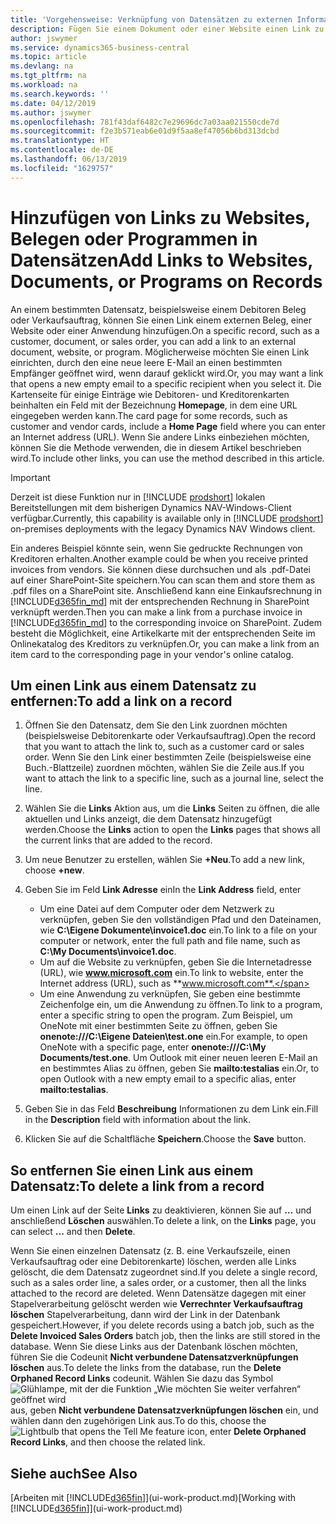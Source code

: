 ```yaml
---
title: 'Vorgehensweise: Verknüpfung von Datensätzen zu externen Informationen oder Programmen | Microsoft Docs'
description: Fügen Sie einem Dokument oder einer Website einen Link zu einem bestimmten Datensatz hinzu, beispielsweise zu einer Debitorenkarte oder einem Dokument.
author: jswymer
ms.service: dynamics365-business-central
ms.topic: article
ms.devlang: na
ms.tgt_pltfrm: na
ms.workload: na
ms.search.keywords: ''
ms.date: 04/12/2019
ms.author: jswymer
ms.openlocfilehash: 781f43daf6482c7e29696dc7a03aa021550cde7d
ms.sourcegitcommit: f2e3b571eab6e01d9f5aa8ef47056b6bd313dcbd
ms.translationtype: HT
ms.contentlocale: de-DE
ms.lasthandoff: 06/13/2019
ms.locfileid: "1629757"
---
```

# <a name="add-links-to-websites-documents-or-programs-on-records"></a><span data-ttu-id="2d55a-103">Hinzufügen von Links zu Websites, Belegen oder Programmen in Datensätzen</span><span class="sxs-lookup"><span data-stu-id="2d55a-103">Add Links to Websites, Documents, or Programs on Records</span></span>
<span data-ttu-id="2d55a-104">An einem bestimmten Datensatz, beispielsweise einem Debitoren Beleg oder Verkaufsauftrag, können Sie einen Link einem externen Beleg, einer Website oder einer Anwendung hinzufügen.</span><span class="sxs-lookup"><span data-stu-id="2d55a-104">On a specific record, such as a customer, document, or sales order, you can add a link to an external document, website, or program.</span></span> <span data-ttu-id="2d55a-105">Möglicherweise möchten Sie einen Link einrichten, durch den eine neue leere E-Mail an einen bestimmten Empfänger geöffnet wird, wenn darauf geklickt wird.</span><span class="sxs-lookup"><span data-stu-id="2d55a-105">Or, you may want a link that opens a new empty email to a specific recipient when you select it.</span></span> <span data-ttu-id="2d55a-106">Die Kartenseite für einige Einträge wie Debitoren- und Kreditorenkarten beinhalten ein Feld mit der Bezeichnung **Homepage**, in dem eine URL eingegeben werden kann.</span><span class="sxs-lookup"><span data-stu-id="2d55a-106">The card page for some records, such as customer and vendor cards, include a **Home Page** field where you can enter an Internet address (URL).</span></span> <span data-ttu-id="2d55a-107">Wenn Sie andere Links einbeziehen möchten, können Sie die Methode verwenden, die in diesem Artikel beschrieben wird.</span><span class="sxs-lookup"><span data-stu-id="2d55a-107">To include other links, you can use the method described in this article.</span></span>  

> [!IMPORTANT]
> <span data-ttu-id="2d55a-108">Derzeit ist diese Funktion nur in [!INCLUDE [prodshort](includes/prodshort.md)] lokalen Bereitstellungen mit dem bisherigen Dynamics NAV-Windows-Client verfügbar.</span><span class="sxs-lookup"><span data-stu-id="2d55a-108">Currently, this capability is available only in [!INCLUDE [prodshort](includes/prodshort.md)] on-premises deployments with the legacy Dynamics NAV Windows client.</span></span>  

<span data-ttu-id="2d55a-109">Ein anderes Beispiel könnte sein, wenn Sie gedruckte Rechnungen von Kreditoren erhalten.</span><span class="sxs-lookup"><span data-stu-id="2d55a-109">Another example could be when you receive printed invoices from vendors.</span></span> <span data-ttu-id="2d55a-110">Sie können diese durchsuchen und als .pdf-Datei auf einer SharePoint-Site speichern.</span><span class="sxs-lookup"><span data-stu-id="2d55a-110">You can scan them and store them as .pdf files on a SharePoint site.</span></span> <span data-ttu-id="2d55a-111">Anschließend kann eine Einkaufsrechnung in [!INCLUDE[d365fin_md](includes/d365fin_md.md)] mit der entsprechenden Rechnung in SharePoint verknüpft werden.</span><span class="sxs-lookup"><span data-stu-id="2d55a-111">Then you can make a link from a purchase invoice in [!INCLUDE[d365fin_md](includes/d365fin_md.md)] to the corresponding invoice on  SharePoint.</span></span> <span data-ttu-id="2d55a-112">Zudem besteht die Möglichkeit, eine Artikelkarte mit der entsprechenden Seite im Onlinekatalog des Kreditors zu verknüpfen.</span><span class="sxs-lookup"><span data-stu-id="2d55a-112">Or, you can make a link from an item card to the corresponding page in your vendor's online catalog.</span></span>

## <a name="to-add-a-link-on-a-record"></a><span data-ttu-id="2d55a-113">Um einen Link aus einem Datensatz zu entfernen:</span><span class="sxs-lookup"><span data-stu-id="2d55a-113">To add a link on a record</span></span>   

1.  <span data-ttu-id="2d55a-114">Öffnen Sie den Datensatz, dem Sie den Link zuordnen möchten (beispielsweise Debitorenkarte oder Verkaufsauftrag).</span><span class="sxs-lookup"><span data-stu-id="2d55a-114">Open the record that you want to attach the link to, such as a customer card or sales order.</span></span> <span data-ttu-id="2d55a-115">Wenn Sie den Link einer bestimmten Zeile (beispielsweise eine Buch.-Blattzeile) zuordnen möchten, wählen Sie die Zeile aus.</span><span class="sxs-lookup"><span data-stu-id="2d55a-115">If you want to attach the link to a specific line, such as a journal line, select the line.</span></span>  

2.  <span data-ttu-id="2d55a-116">Wählen Sie die **Links** Aktion aus, um die **Links** Seiten zu öffnen, die alle aktuellen und Links anzeigt, die dem Datensatz hinzugefügt werden.</span><span class="sxs-lookup"><span data-stu-id="2d55a-116">Choose the **Links** action to open the **Links** pages that shows all the current links that are added to the record.</span></span>

3. <span data-ttu-id="2d55a-117">Um neue Benutzer zu erstellen, wählen Sie **+Neu**.</span><span class="sxs-lookup"><span data-stu-id="2d55a-117">To add a new link, choose **+new**.</span></span>

4.  <span data-ttu-id="2d55a-118">Geben Sie im Feld **Link Adresse** ein</span><span class="sxs-lookup"><span data-stu-id="2d55a-118">In the **Link Address** field, enter</span></span>

    -   <span data-ttu-id="2d55a-119">Um eine Datei auf dem Computer oder dem Netzwerk zu verknüpfen, geben Sie den vollständigen Pfad und den Dateinamen, wie **C:\Eigene Dokumente\invoice1.doc** ein.</span><span class="sxs-lookup"><span data-stu-id="2d55a-119">To link to a file on your computer or network, enter the full path and file name, such as  **C:\My Documents\invoice1.doc**.</span></span>
    -   <span data-ttu-id="2d55a-120">Um auf die Website zu verknüpfen, geben Sie die Internetadresse (URL), wie **www.microsoft.com** ein.</span><span class="sxs-lookup"><span data-stu-id="2d55a-120">To link to website, enter the Internet address (URL), such as **www.microsoft.com**.</span></span>
    -   <span data-ttu-id="2d55a-121">Um eine Anwendung zu verknüpfen, Sie geben eine bestimmte Zeichenfolge ein, um die Anwendung zu öffnen.</span><span class="sxs-lookup"><span data-stu-id="2d55a-121">To link to a program, enter a specific string to open the program.</span></span> <span data-ttu-id="2d55a-122">Zum Beispiel, um OneNote mit einer bestimmten Seite zu öffnen, geben Sie **onenote:///C:\Eigene Dateien\test.one** ein.</span><span class="sxs-lookup"><span data-stu-id="2d55a-122">For example, to open OneNote with a specific page, enter **onenote:///C:\My Documents/test.one**.</span></span> <span data-ttu-id="2d55a-123">Um Outlook mit einer neuen leeren E-Mail an en bestimmtes Alias zu öffnen, geben Sie **mailto:testalias** ein.</span><span class="sxs-lookup"><span data-stu-id="2d55a-123">Or, to open Outlook with a new empty email to a specific alias, enter **mailto:testalias**.</span></span>  

5.  <span data-ttu-id="2d55a-124">Geben Sie in das Feld **Beschreibung** Informationen zu dem Link ein.</span><span class="sxs-lookup"><span data-stu-id="2d55a-124">Fill in the **Description** field with information about the link.</span></span>  

6.  <span data-ttu-id="2d55a-125">Klicken Sie auf die Schaltfläche **Speichern**.</span><span class="sxs-lookup"><span data-stu-id="2d55a-125">Choose the **Save** button.</span></span>  

## <a name="to-delete-a-link-from-a-record"></a><span data-ttu-id="2d55a-126">So entfernen Sie einen Link aus einem Datensatz:</span><span class="sxs-lookup"><span data-stu-id="2d55a-126">To delete a link from a record</span></span>  

<span data-ttu-id="2d55a-127">Um einen Link auf der Seite **Links** zu deaktivieren, können Sie auf **…** und anschließend **Löschen** auswählen.</span><span class="sxs-lookup"><span data-stu-id="2d55a-127">To delete a link, on the **Links** page, you can select **...** and then **Delete**.</span></span>

<span data-ttu-id="2d55a-128">Wenn Sie einen einzelnen Datensatz (z. B. eine Verkaufszeile, einen Verkaufsauftrag oder eine Debitorenkarte) löschen, werden alle Links gelöscht, die dem Datensatz zugeordnet sind.</span><span class="sxs-lookup"><span data-stu-id="2d55a-128">If you delete a single record, such as a sales order line, a sales order, or a customer, then all the links attached to the record are deleted.</span></span> <span data-ttu-id="2d55a-129">Wenn Datensätze dagegen mit einer Stapelverarbeitung gelöscht werden wie **Verrechnter Verkaufsauftrag löschen** Stapelverarbeitung, dann wird der Link in der Datenbank gespeichert.</span><span class="sxs-lookup"><span data-stu-id="2d55a-129">However, if you delete records using a batch job, such as the **Delete Invoiced Sales Orders** batch job, then the links are still stored in the database.</span></span> <span data-ttu-id="2d55a-130">Wenn Sie diese Links aus der Datenbank löschen möchten, führen Sie die Codeunit **Nicht verbundene Datensatzverknüpfungen löschen** aus.</span><span class="sxs-lookup"><span data-stu-id="2d55a-130">To delete the links from the database, run the **Delete Orphaned Record Links** codeunit.</span></span> <span data-ttu-id="2d55a-131">Wählen Sie dazu das Symbol ![Glühlampe, mit der die Funktion „Wie möchten Sie weiter verfahren“ geöffnet wird](media/ui-search/search_small.png "Wie möchten Sie weiter verfahren?") aus, geben **Nicht verbundene Datensatzverknüpfungen löschen** ein, und wählen dann den zugehörigen Link aus.</span><span class="sxs-lookup"><span data-stu-id="2d55a-131">To do this, choose the ![Lightbulb that opens the Tell Me feature](media/ui-search/search_small.png "Tell me what you want to do") icon, enter **Delete Orphaned Record Links**, and then choose the related link.</span></span>   

<!-- ### To run delete orphaned record links  

1.  Choose the ![Lightbulb that opens the Tell Me feature](media/ui-search/search_small.png "Tell me what you want to do") icon, enter **Data Deletion**, and then choose the related link.  

2.  On the **Data Deletion** page, choose **Tasks**, and then choose **Delete Orphaned Record Links**.  -->

## <a name="see-also"></a><span data-ttu-id="2d55a-132">Siehe auch</span><span class="sxs-lookup"><span data-stu-id="2d55a-132">See Also</span></span>  
<span data-ttu-id="2d55a-133">[Arbeiten mit [!INCLUDE[d365fin](includes/d365fin_md.md)]](ui-work-product.md)</span><span class="sxs-lookup"><span data-stu-id="2d55a-133">[Working with [!INCLUDE[d365fin](includes/d365fin_md.md)]](ui-work-product.md)</span></span>  

